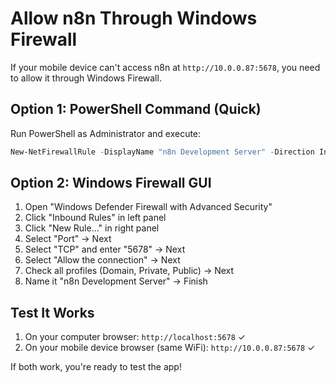 # Allow n8n Through Windows Firewall

If your mobile device can't access n8n at `http://10.0.0.87:5678`, you need to allow it through Windows Firewall.

## Option 1: PowerShell Command (Quick)

Run PowerShell as Administrator and execute:

```powershell
New-NetFirewallRule -DisplayName "n8n Development Server" -Direction Inbound -LocalPort 5678 -Protocol TCP -Action Allow
```

## Option 2: Windows Firewall GUI

1. Open "Windows Defender Firewall with Advanced Security"
2. Click "Inbound Rules" in left panel
3. Click "New Rule..." in right panel
4. Select "Port" → Next
5. Select "TCP" and enter "5678" → Next
6. Select "Allow the connection" → Next
7. Check all profiles (Domain, Private, Public) → Next
8. Name it "n8n Development Server" → Finish

## Test It Works

1. On your computer browser: `http://localhost:5678` ✓
2. On your mobile device browser (same WiFi): `http://10.0.0.87:5678` ✓

If both work, you're ready to test the app!

